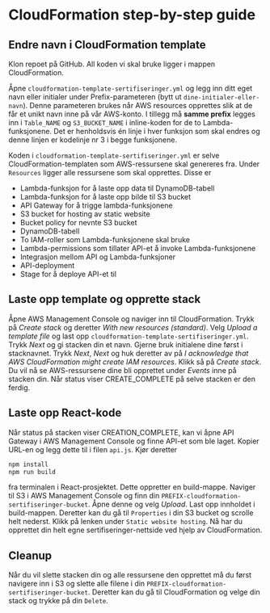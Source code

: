 # CloudFormation step-by-step guide

## Endre navn i CloudFormation template
Klon repoet på GitHub. All koden vi skal bruke ligger i mappen CloudFormation.

Åpne `cloudformation-template-sertifiseringer.yml` og legg inn ditt eget navn eller initialer under Prefix-parameteren (bytt ut `dine-initialer-eller-navn`). Denne parameteren brukes når AWS resources opprettes slik at de får et unikt navn inne på vår AWS-konto. I tillegg må **samme prefix** legges inn i `Table_NAME` og `S3_BUCKET_NAME` i inline-koden for de to Lambda-funksjonene. Det er henholdsvis én linje i hver funksjon som skal endres og denne linjen er kodelinje nr 3 i begge funksjonene.

Koden i `cloudformation-template-sertifiseringer.yml` er selve CloudFormation-templaten som AWS-ressursene skal genereres fra. Under `Resources` ligger alle ressursene som skal opprettes. Disse er

- Lambda-funksjon for å laste opp data til DynamoDB-tabell
- Lambda-funksjon for å laste opp bilde til S3 bucket
- API Gateway for å trigge lambda-funksjonene
- S3 bucket for hosting av static website
- Bucket policy for nevnte S3 bucket
- DynamoDB-tabell
- To IAM-roller som Lambda-funksjonene skal bruke
- Lambda-permissions som tillater API-et å invoke Lambda-funksjonene
- Integrasjon mellom API og Lambda-funksjoner
- API-deployment
- Stage for å deploye API-et til

## Laste opp template og opprette stack
Åpne AWS Management Console og naviger inn til CloudFormation. Trykk på *Create stack* og deretter *With new resources (standard)*. Velg *Upload a template file* og last opp `cloudformation-template-sertifiseringer.yml`. Trykk *Next* og gi stacken din et navn. Gjerne bruk initialene dine først i stacknavnet. Trykk *Next*, *Next* og huk deretter av på *I acknowledge that AWS CloudFormation might create IAM resources*. Klikk så på *Create stack*. Du vil nå se AWS-ressursene dine bli opprettet under *Events* inne på stacken din. Når status viser CREATE_COMPLETE på selve stacken er den ferdig. 

## Laste opp React-kode
Når status på stacken viser CREATION_COMPLETE, kan vi åpne API Gateway i AWS Management Console og finne API-et som ble laget. Kopier URL-en og legg dette til i filen `api.js`. Kjør deretter
```bash 
npm install
npm run build
```
fra terminalen i React-prosjektet. Dette oppretter en build-mappe. Naviger til S3 i AWS Management Console og finn din `PREFIX-cloudformation-sertifiseringer-bucket`. Åpne denne og velg *Upload*. Last opp innholdet i build-mappen. Deretter kan du gå til `Properties` i din S3 bucket og scrolle helt nederst. Klikk på lenken under `Static website hosting`. Nå har du opprettet din helt egne sertifiseringer-nettside ved hjelp av CloudFormation.

## Cleanup
Når du vil slette stacken din og alle ressursene den opprettet må du først navigere inn i S3 og slette alle filene i din `PREFIX-cloudformation-sertifiseringer-bucket`. Deretter kan du gå til CloudFormation og velge din stack og trykke på din `Delete`.